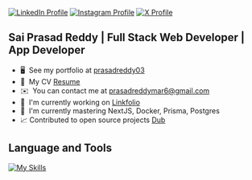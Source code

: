 [![LinkedIn Profile](https://img.shields.io/badge/LinkedIn-Profile-blue?logo=linkedin)](https://www.linkedin.com/in/your-profile)
[![Instagram Profile](https://img.shields.io/badge/Instagram-Profile-E4405F?logo=instagram&logoColor=white)](https://www.instagram.com/your-profile)
[![X Profile](https://img.shields.io/badge/X-Profile-black?logo=twitter&logoColor=white)](https://twitter.com/your-profile)


Sai Prasad Reddy | Full Stack Web Developer | App Developer
----------------------------------------

* 🖥️  See my portfolio at [prasadreddy03](http://prasadreddy03.vercel.app)
* 📄  My CV [Resume](https://drive.google.com/file/d/1BT56v0ikO6xetNHZEPH5CYMbXQt7m74B/view?export=download)
* ✉️  You can contact me at [prasadreddymar6@gmail.com](mailto:prasadreddymar6@gmail.com)
* 🚀  I'm currently working on [Linkfolio](https://linkfolio.space)
* 🧠  I'm currently mastering NextJS, Docker, Prisma, Postgres
* 📈  Contributed to open source projects [Dub](https://github.com/dubinc/dub?tab=readme-ov-file#contributing)

Language and Tools
----------------------------------------

[![My Skills](https://skillicons.dev/icons?i=ts,js,cpp,cs,dart,html,css,react,nextjs,tailwind,vite,nodejs,express,dotnet,prisma,flutter,postgres,mysql,mongodb,firebase,supabase,planetscale,redis,docker,aws,vercel,git,npm,pnpm,vscode)](https://skillicons.dev)

